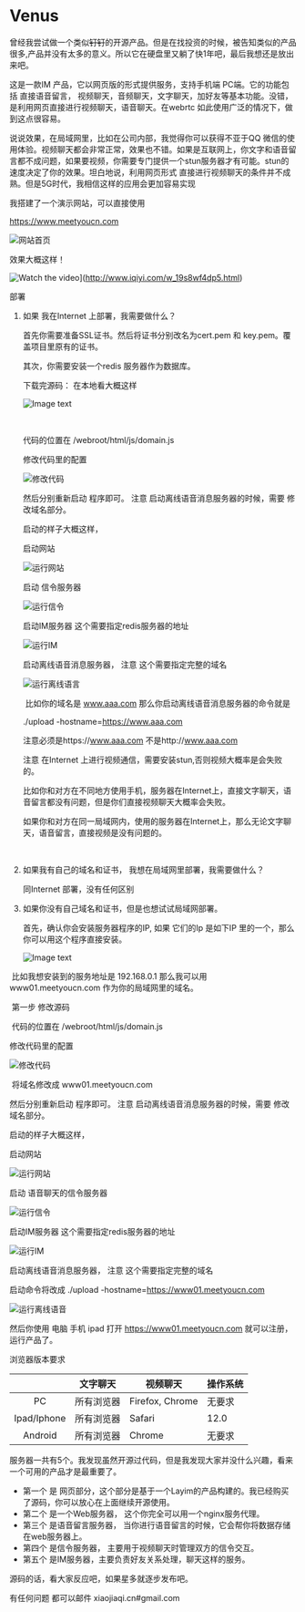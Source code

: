 # Venus
  曾经我尝试做一个类似~~钉钉~~的开源产品。但是在找投资的时候，被告知类似的产品很多,产品并没有太多的意义。所以它在硬盘里又躺了快1年吧，最后我想还是放出来吧。

  这是一款IM 产品，它以网页版的形式提供服务，支持手机端 PC端。它的功能包括 直接语音留言， 视频聊天，音频聊天，文字聊天，加好友等基本功能。没错，是利用网页直接进行视频聊天，语音聊天。在webrtc 如此使用广泛的情况下，做到这点很容易。

   说说效果，在局域网里，比如在公司内部，我觉得你可以获得不亚于QQ 微信的使用体验。视频聊天都会非常正常，效果也不错。如果是互联网上，你文字和语音留言都不成问题，如果要视频，你需要专门提供一个stun服务器才有可能。stun的速度决定了你的效果。坦白地说，利用网页形式 直接进行视频聊天的条件并不成熟。但是5G时代，我相信这样的应用会更加容易实现 

我搭建了一个演示网站，可以直接使用

https://www.meetyoucn.com

![网站首页](https://raw.githubusercontent.com/xiaojiaqi/Venus/master/manual/meetyou.png)



  效果大概这样！

![Watch the video](https://raw.githubusercontent.com/xiaojiaqi/Venus/master/manual/Video.jpg)](http://www.iqiyi.com/w_19s8wf4dp5.html)



部署

1. 如果 我在Internet 上部署，我需要做什么？

   首先你需要准备SSL证书。然后将证书分别改名为cert.pem 和 key.pem。覆盖项目里原有的证书。

   其次，你需要安装一个redis 服务器作为数据库。

   下载完源码： 在本地看大概这样

   ![Image text](https://raw.githubusercontent.com/xiaojiaqi/Venus/master/manual/5.png)

   ​

   代码的位置在  /webroot/html/js/domain.js

   修改代码里的配置 

   ![修改代码](https://raw.githubusercontent.com/xiaojiaqi/Venus/master/manual/6.png)   

     然后分别重新启动 程序即可。 注意 启动离线语音消息服务器的时候，需要 修改域名部分。 

   启动的样子大概这样，

   启动网站

    ![运行网站](https://raw.githubusercontent.com/xiaojiaqi/Venus/master/manual/1.png)

   启动 信令服务器

   ![运行信令](https://raw.githubusercontent.com/xiaojiaqi/Venus/master/manual/2.png)

   启动IM服务器 这个需要指定redis服务器的地址

      ![运行IM](https://raw.githubusercontent.com/xiaojiaqi/Venus/master/manual/3.png)

   启动离线语音消息服务器， 注意 这个需要指定完整的域名

   ![运行离线语言](https://raw.githubusercontent.com/xiaojiaqi/Venus/master/manual/4-1.png)

   ​    比如你的域名是 www.aaa.com   那么你启动离线语音消息服务器的命令就是

      ./upload -hostname=https://www.aaa.com

      注意必须是https://www.aaa.com  不是http://www.aaa.com

      注意 在Internet 上进行视频通信，需要安装stun,否则视频大概率是会失败的。

      比如你和对方在不同地方使用手机，服务器在Internet上，直接文字聊天，语音留言都没有问题，但是你们直接视频聊天大概率会失败。

     如果你和对方在同一局域网内，使用的服务器在Internet上，那么无论文字聊天，语音留言，直接视频是没有问题的。

   ​

2. 如果我有自己的域名和证书， 我想在局域网里部署，我需要做什么？

   同Internet 部署，没有任何区别

3. 如果你没有自己域名和证书，但是也想试试局域网部署。

   首先，确认你会安装服务器程序的IP, 如果 它们的Ip 是如下IP 里的一个，那么你可以用这个程序直接安装。

   ![Image text](https://raw.githubusercontent.com/xiaojiaqi/Venus/master/manual/dns.png)

​       比如我想安装到的服务地址是 192.168.0.1  那么我可以用www01.meetyoucn.com 作为你的局域网里的域名。

​       第一步 修改源码

​      代码的位置在  /webroot/html/js/domain.js

修改代码里的配置 

![修改代码](https://raw.githubusercontent.com/xiaojiaqi/Venus/master/manual/6.png)   

​      将域名修改成  www01.meetyoucn.com



然后分别重新启动 程序即可。 注意 启动离线语音消息服务器的时候，需要 修改域名部分。 

启动的样子大概这样，

启动网站

 ![运行网站](https://raw.githubusercontent.com/xiaojiaqi/Venus/master/manual/1.png)

启动 语音聊天的信令服务器

![运行信令](https://raw.githubusercontent.com/xiaojiaqi/Venus/master/manual/2.png)

启动IM服务器 这个需要指定redis服务器的地址

   ![运行IM](https://raw.githubusercontent.com/xiaojiaqi/Venus/master/manual/3.png)

启动离线语音消息服务器， 注意 这个需要指定完整的域名

启动命令将改成 ./upload -hostname=https://www01.meetyoucn.com

![运行离线语音](https://raw.githubusercontent.com/xiaojiaqi/Venus/master/manual/4-1.png)

然后你使用 电脑 手机 ipad 打开  https://www01.meetyoucn.com  就可以注册，运行产品了。



浏览器版本要求

|             | 文字聊天  | 视频聊天            | 操作系统 |
| :---------: | ----- | --------------- | ---- |
|     PC      | 所有浏览器 | Firefox, Chrome | 无要求  |
| Ipad/Iphone | 所有浏览器 | Safari          | 12.0 |
|   Android   | 所有浏览器 | Chrome          | 无要求  |



服务器一共有5个。我发现虽然开源过代码，但是我发现大家并没什么兴趣，看来一个可用的产品才是最重要了。

-    第一个 是 网页部分，这个部分是基于一个Layim的产品构建的。我已经购买了源码，你可以放心在上面继续开源使用。  
-    第二个 是一个Web服务器， 这个你完全可以用一个nginx服务代理。   
-    第三个 是语音留言服务器， 当你进行语音留言的时候，它会帮你将数据存储在web服务器上。 
-    第四个 是信令服务器，  主要用于视频聊天时管理双方的信令交互。  
-    第五个 是IM服务器，主要负责好友关系处理，聊天这样的服务。 



源码的话，看大家反应吧，如果星多就逐步发布吧。

有任何问题 都可以邮件  xiaojiaqi.cn#gmail.com
